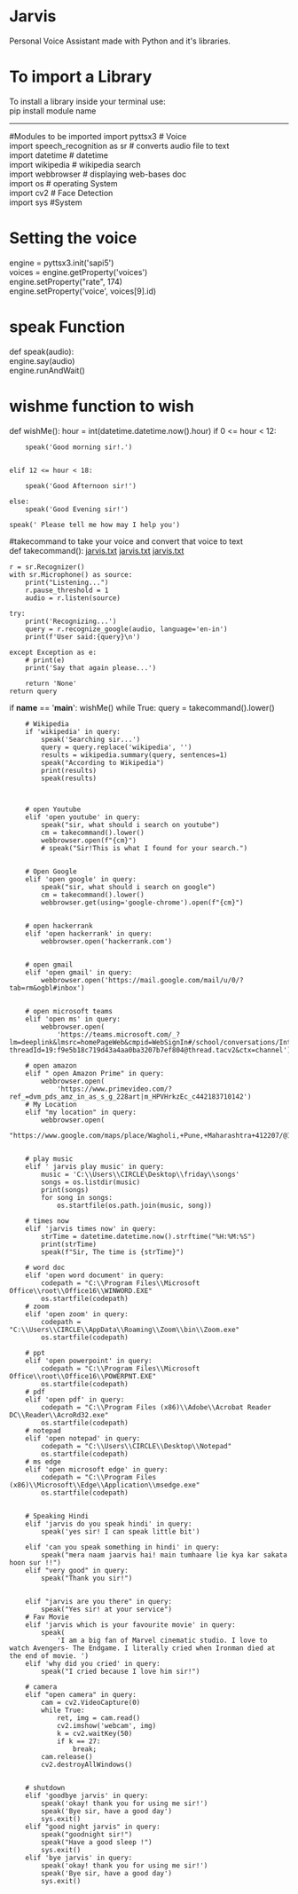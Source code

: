 # Jarvis
Personal Voice Assistant made with Python and it's libraries.
# To import a Library
  To install a library inside your terminal use:  
  pip install module name

--------------------------------------------------------------------------------------------------------------------------------------
#Modules to be imported
import pyttsx3  # Voice  
import speech_recognition as sr  # converts audio file to text  
import datetime  # datetime  
import wikipedia  # wikipedia search  
import webbrowser  # displaying web-bases doc  
import os  # operating System  
import cv2  # Face Detection  
import sys #System

# Setting the voice
engine = pyttsx3.init('sapi5')  
voices = engine.getProperty('voices')  
engine.setProperty("rate", 174)  
engine.setProperty('voice', voices[9].id)  

# speak Function
def speak(audio):  
     engine.say(audio)  
    engine.runAndWait()  

# wishme function to wish 
def wishMe():
    hour = int(datetime.datetime.now().hour)
    if 0 <= hour < 12:

        speak('Good morning sir!.')


    elif 12 <= hour < 18:

        speak('Good Afternoon sir!')

    else:
        speak('Good Evening sir!')

    speak(' Please tell me how may I help you')

#takecommand to take your voice and convert that voice to text  
def takecommand():  [jarvis.txt](https://github.com/noorakhtar30/Jarvis/files/7859788/jarvis.txt)
[jarvis.txt](https://github.com/noorakhtar30/Jarvis/files/7859791/jarvis.txt)
[jarvis.txt](https://github.com/noorakhtar30/Jarvis/files/7859793/jarvis.txt)

    r = sr.Recognizer()  
    with sr.Microphone() as source:  
        print("Listening...")  
        r.pause_threshold = 1  
        audio = r.listen(source)  

    try:
        print('Recognizing...')
        query = r.recognize_google(audio, language='en-in')
        print(f'User said:{query}\n')

    except Exception as e:
        # print(e)
        print('Say that again please...')

        return 'None'
    return query


if __name__ == '__main__':
    wishMe()
    while True:
        query = takecommand().lower()

        # Wikipedia
        if 'wikipedia' in query:
            speak('Searching sir...')
            query = query.replace('wikipedia', '')
            results = wikipedia.summary(query, sentences=1)
            speak("According to Wikipedia")
            print(results)
            speak(results)



        # open Youtube
        elif 'open youtube' in query:
            speak("sir, what should i search on youtube")
            cm = takecommand().lower()
            webbrowser.open(f"{cm}")
            # speak("Sir!This is what I found for your search.")


        # Open Google
        elif 'open google' in query:
            speak("sir, what should i search on google")
            cm = takecommand().lower()
            webbrowser.get(using='google-chrome').open(f"{cm}")


        # open hackerrank
        elif 'open hackerrank' in query:
            webbrowser.open('hackerrank.com')


        # open gmail
        elif 'open gmail' in query:
            webbrowser.open('https://mail.google.com/mail/u/0/?tab=rm&ogbl#inbox')


        # open microsoft teams
        elif 'open ms' in query:
            webbrowser.open(
                'https://teams.microsoft.com/_?lm=deeplink&lmsrc=homePageWeb&cmpid=WebSignIn#/school/conversations/Introduction%20to%20C%20Prgramming%20%20%20%20CSC113%20%20%20%20Chander?threadId=19:f9e5b18c719d43a4aa0ba3207b7ef804@thread.tacv2&ctx=channel')

        # open amazon
        elif " open Amazon Prime" in query:
            webbrowser.open(
                'https://www.primevideo.com/?ref_=dvm_pds_amz_in_as_s_g_228art|m_HPVHrkzEc_c442183710142')
        # My Location
        elif "my location" in query:
            webbrowser.open(
                "https://www.google.com/maps/place/Wagholi,+Pune,+Maharashtra+412207/@18.5739755,73.9618582,14z/data=!3m1!4b1!4m5!3m4!1s0x3bc2c3819fdef877:0xd4193e985f354be0!8m2!3d18.5807719!4d73.9787063")


        # play music
        elif ' jarvis play music' in query:
            music = 'C:\\Users\\CIRCLE\Desktop\\friday\\songs'
            songs = os.listdir(music)
            print(songs)
            for song in songs:
                os.startfile(os.path.join(music, song))

        # times now
        elif 'jarvis times now' in query:
            strTime = datetime.datetime.now().strftime("%H:%M:%S")
            print(strTime)
            speak(f"Sir, The time is {strTime}")

        # word doc
        elif 'open word document' in query:
            codepath = "C:\\Program Files\\Microsoft Office\\root\\Office16\\WINWORD.EXE"
            os.startfile(codepath)
        # zoom
        elif 'open zoom' in query:
            codepath = "C:\\Users\\CIRCLE\\AppData\\Roaming\\Zoom\\bin\\Zoom.exe"
            os.startfile(codepath)

        # ppt
        elif 'open powerpoint' in query:
            codepath = "C:\\Program Files\\Microsoft Office\\root\\Office16\\POWERPNT.EXE"
            os.startfile(codepath)
        # pdf
        elif 'open pdf' in query:
            codepath = "C:\\Program Files (x86)\\Adobe\\Acrobat Reader DC\\Reader\\AcroRd32.exe"
            os.startfile(codepath)
        # notepad
        elif 'open notepad' in query:
            codepath = "C:\\Users\\CIRCLE\\Desktop\\Notepad"
            os.startfile(codepath)
        # ms edge
        elif 'open microsoft edge' in query:
            codepath = "C:\\Program Files (x86)\\Microsoft\\Edge\\Application\\msedge.exe"
            os.startfile(codepath)


        # Speaking Hindi
        elif 'jarvis do you speak hindi' in query:
            speak('yes sir! I can speak little bit')

        elif 'can you speak something in hindi' in query:
            speak("mera naam jaarvis hai! main tumhaare lie kya kar sakata hoon sur !!")
        elif "very good" in query:
            speak("Thank you sir!")


        elif "jarvis are you there" in query:
            speak("Yes sir! at your service")
        # Fav Movie
        elif 'jarvis which is your favourite movie' in query:
            speak(
                'I am a big fan of Marvel cinematic studio. I love to watch Avengers- The Endgame. I literally cried when Ironman died at the end of movie. ')
        elif 'why did you cried' in query:
            speak("I cried because I love him sir!")

        # camera
        elif "open camera" in query:
            cam = cv2.VideoCapture(0)
            while True:
                ret, img = cam.read()
                cv2.imshow('webcam', img)
                k = cv2.waitKey(50)
                if k == 27:
                    break;
            cam.release()
            cv2.destroyAllWindows()


        # shutdown
        elif 'goodbye jarvis' in query:
            speak('okay! thank you for using me sir!')
            speak('Bye sir, have a good day')
            sys.exit()
        elif "good night jarvis" in query:
            speak("goodnight sir!")
            speak("Have a good sleep !")
            sys.exit()
        elif 'bye jarvis' in query:
            speak('okay! thank you for using me sir!')
            speak('Bye sir, have a good day')
            sys.exit()
